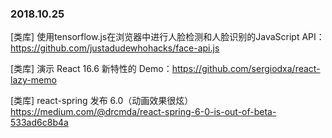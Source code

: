 ### 2018.10.25 

[类库] 使用tensorflow.js在浏览器中进行人脸检测和人脸识别的JavaScript API：<https://github.com/justadudewhohacks/face-api.js>

[类库] 演示 React 16.6 新特性的 Demo：<https://github.com/sergiodxa/react-lazy-memo>

[类库] react-spring 发布 6.0（动画效果很炫）<https://medium.com/@drcmda/react-spring-6-0-is-out-of-beta-533ad6c8b4a>
